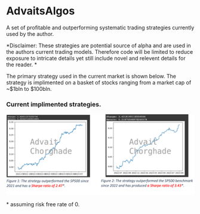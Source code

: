 # AdvaitsAlgos
A set of profitable and outperforming systematic trading strategies currently used by the author.  

*Disclaimer: These strategies are potential source of alpha and are used in the authors current trading models. Therefore code will be limited to reduce exposure to intricate details yet still include novel and relevent details for the reader. *

The primary strategy used in the current market is shown below. The strategy is implimented on a basket of stocks ranging from a market cap of ~$1bln to $100bln. 

### Current implimented strategies.
![title](images/twoinone_labelled.png)

\* assuming risk free rate of 0. 
